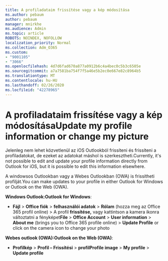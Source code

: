 ```yaml
---
title: A profiladataim frissítése vagy a kép módosítása
ms.author: pebaum
author: pebaum
manager: mnirkhe
ms.audience: Admin
ms.topic: article
ROBOTS: NOINDEX, NOFOLLOW
localization_priority: Normal
ms.collection: Adm_O365
ms.custom:
- "9001105"
- "3066"
ms.openlocfilehash: 4d7d6fad670a877a0912b6c4a4bec0c5b3c6505e
ms.sourcegitcommit: a7a7581ba754f7f5a46e5b2ec0e667e82c8964b5
ms.translationtype: MT
ms.contentlocale: hu-HU
ms.lasthandoff: 02/26/2020
ms.locfileid: "42278965"
---
```

# <a name="update-my-profile-information-or-change-my-picture"></a><span data-ttu-id="f198e-102">A profiladataim frissítése vagy a kép módosítása</span><span class="sxs-lookup"><span data-stu-id="f198e-102">Update my profile information or change my picture</span></span>

<span data-ttu-id="f198e-103">Jelenleg nem lehet közvetlenül az iOS Outlookból frissíteni és frissíteni a profiladatokat, de ezeket az adatokat máshol is szerkesztheti.</span><span class="sxs-lookup"><span data-stu-id="f198e-103">Currently, it's not possible to edit and update your profile information directly from Outlook for iOS, but it is possible to edit this information elsewhere.</span></span> 

<span data-ttu-id="f198e-104">A windowsos Outlookban vagy a Webes Outlookban (OWA) is frissítheti profilját.</span><span class="sxs-lookup"><span data-stu-id="f198e-104">You can make updates to your profile in either Outlook for Windows or Outlook on the Web (OWA).</span></span> 

<span data-ttu-id="f198e-105">**Windows Outlook:**</span><span class="sxs-lookup"><span data-stu-id="f198e-105">**Outlook for Windows**:</span></span> 

- <span data-ttu-id="f198e-106">**Fájl** > **Office fiók** > **felhasználói adatok** > **Rólam** (hozza meg az Office 365 profil online) > A profil **frissítése,** vagy kattintson a kamera ikonra változtatni a fényképet</span><span class="sxs-lookup"><span data-stu-id="f198e-106">**File** > **Office Account** > **User information** > **About me** (brings you to Office 365 profile online) > **Update Profile** or click on the camera icon to change your photo</span></span>  
  
<span data-ttu-id="f198e-107">**Webes outlook (OWA):**</span><span class="sxs-lookup"><span data-stu-id="f198e-107">**Outlook on the Web (OWA)**:</span></span> 

- <span data-ttu-id="f198e-108">**Profilkép** > **Profil – Frissítési** > **profil**</span><span class="sxs-lookup"><span data-stu-id="f198e-108">**Profile image** > **My profile** > **Update profile**</span></span>
